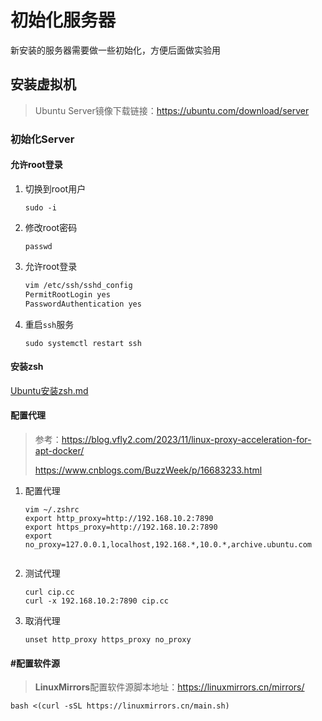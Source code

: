 # 初始化服务器

新安装的服务器需要做一些初始化，方便后面做实验用

## 安装虚拟机

> Ubuntu Server镜像下载链接：https://ubuntu.com/download/server

### 初始化Server

#### 允许root登录

1. 切换到root用户

   ```
   sudo -i
   ```

2. 修改root密码

   ```
   passwd
   ```

3. 允许root登录

   ```sh
   vim /etc/ssh/sshd_config
   PermitRootLogin yes
   PasswordAuthentication yes
   ```

4. 重启`ssh`服务

   ```
   sudo systemctl restart ssh
   ```


#### 安装zsh

[Ubuntu安装zsh.md](https://github.com/jb18880/Notebook/blob/main/Linux/Ubuntu%E5%AE%89%E8%A3%85zsh.md)

#### 配置代理

> 参考：https://blog.vfly2.com/2023/11/linux-proxy-acceleration-for-apt-docker/
>
> https://www.cnblogs.com/BuzzWeek/p/16683233.html

1. 配置代理

   ```
   vim ~/.zshrc
   export http_proxy=http://192.168.10.2:7890
   export https_proxy=http://192.168.10.2:7890
   export no_proxy=127.0.0.1,localhost,192.168.*,10.0.*,archive.ubuntu.com


   ```

2. 测试代理

   ```
   curl cip.cc
   curl -x 192.168.10.2:7890 cip.cc
   ```

3. 取消代理

   ```
   unset http_proxy https_proxy no_proxy
   ```

   



#### #配置软件源

> **LinuxMirrors**配置软件源脚本地址：https://linuxmirrors.cn/mirrors/

```
bash <(curl -sSL https://linuxmirrors.cn/main.sh)
```
